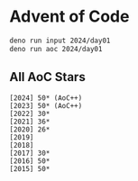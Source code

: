 # Advent of Code

```bash
deno run input 2024/day01
deno run aoc 2024/day01
```

## All AoC Stars

```
[2024] 50* (AoC++)
[2023] 50* (AoC++)
[2022] 30*
[2021] 36*
[2020] 26*
[2019]
[2018]
[2017] 30*
[2016] 50*
[2015] 50*
```
